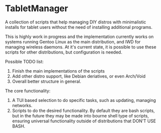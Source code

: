 # TabletManager
A collection of scripts that help managing DIY distros with minimalistic installs for tablet users without the need of installing additional programs.


This is highly work in progress and the implementation currently works on systems running Gentoo Linux as the main distribution, and IWD for managing wireless daemons. At it's current state, it is possible to use these scripts for other distributions, but configuration is needed.

Possible TODO list:
1. Finish the main implementations of the scripts
2. Add other distro support, like Debian deriatives, or even Arch/Void
3. Overall better structure in general.

The core functionality:
1. A TUI based selection to do specific tasks, such as updating, managing networks.
2. Scripts to do the desired functionality. By default they are bash scripts, but in the future they may be made into bourne shell type of scripts, ensuring universal functionality outside of distributions that DON'T USE BASH.
